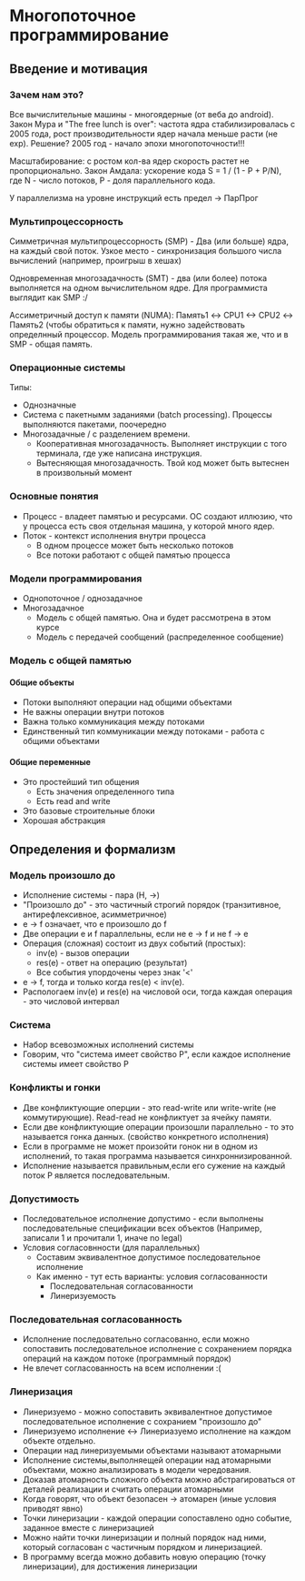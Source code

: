 # Многопоточное программирование

## Введение и мотивация

### Зачем нам это?

Все вычислительные машины - многоядерные (от веба до android). Закон Мура и "The free lunch is over": частота ядра стабилизировалась с 2005 года, 
рост производительности ядер начала меньше расти (не exp). Решение? 2005 год - начало эпохи многопоточности!!!

Масштабирование: с ростом кол-ва ядер скорость растет не пропорционально. 
Закон Амдала: ускорение кода S = 1 / (1 - P + P/N), где N - число потоков, P - доля параллельного кода. 

У параллелизма на уровне инструкций есть предел -> ПарПрог

### Мультипроцессорность

Симметричная мультипроцессорность (SMP) - Два (или больше) ядра, на каждый свой поток. 
Узкое место - синхронизация большого числа вычислений (например, проигрыш в хешах)

Одновременная многозадачность (SMT) - два (или более) потока выполняется на одном вычислительном ядре. Для программиста выглядит как SMP :/

Ассиметричный доступ к памяти (NUMA): Память1 <-> CPU1 <-> CPU2 <-> Память2 (чтобы обратиться к памяти, нужно задействовать определнный процессор.
Модель программирования такая же, что и в SMP - общая память.

### Операционные системы

Типы:
- Однозначные
- Система с пакетнымм заданиями (batch processing). Процессы выполняются пакетами, поочередно
- Многозадачные / с разделением времени.
  - Кооперативная многозадачность. Выполняет инструкции с того терминала, где уже написана инструкция.
  - Вытесняющая многозадачность. Твой код может быть вытеснен в произвольный момент
  
### Основные понятия
- Процесс - владеет памятью и ресурсами. ОС создают иллюзию, что у процесса есть своя отдельная машина, у которой много ядер.
- Поток - контекст исполнения внутри процесса
  - В одном процессе может быть несколько потоков
  - Все потоки работают с общей памятью процесса
 
### Модели программирования
- Однопоточное / однозадачное
- Многозадачное
  - Модель с общей памятью. Она и будет рассмотрена в этом курсе
  - Модель с передачей сообщений (распределенное сообщение)
  
### Модель с общей памятью
#### Общие объекты 
- Потоки выполняют операции над общими объектами
- Не важны операции внутри потоков
- Важна только коммуникация между потоками
- Единственный тип коммуникации между потоками - работа с общими объектами
#### Общие переменные
- Это простейший тип общения
  - Есть значения определенного типа
  - Есть read and write
- Это базовые строительные блоки
- Хорошая абстракция

## Определения и формализм
### Модель произошло до
- Исполнение системы - пара (H, ->)
- "Произошло до" - это частичный строгий порядок (транзитивное, антирефлексивное, асимметричное)
- e -> f означает, что e произошло до f
- Две операции e и f параллельны, если не e -> f и не f -> e
- Операция (сложная) состоит из двух событий (простых):
  - inv(e) - вызов операции
  - res(e) - ответ на операцию (результат)
  - Все события упордочены через знак '<'
- e -> f, тогда и только когда res(e) < inv(e).
- Распологаем inv(e) и res(e) на числовой оси, тогда каждая операция - это числовой интервал
### Система
- Набор всевозможных исполнений системы
- Говорим, что "система имеет свойство P", если каждое исполнение системы имеет свойство P
### Конфликты и гонки
- Две конфликтующие оперции - это read-write или write-write (не коммутирующие). Read-read не конфликтует за ячейку памяти.
- Если две конфликтующие операции произошли параллельно - то это называется гонка данных. (свойство конкретного исполнения)
- Если в программе не может произойти гонок ни в одном из исполнений, то такая программа называется синхроннизированной.
- Исполнение называется правильным,если его сужение на каждый поток P является последовательным.
### Допустимость
- Последовательное исполнение допустимо - если выполнены последовательные спецификации всех объектов (Например, записали 1 и прочитали 1, иначе no legal)
- Условия согласовнности (для параллельных)
  - Составим эквивалентное допустимое последовательное исполнение
  - Как именно - тут есть варианты: условия согласованности
    - Последовательная согласованности
    - Линеризуемость
### Последовательная согласованность
- Исполнение последовательно согласованно, если можно сопоставить последовательное исполнение с сохранением порядка операций на каждом потоке (программный порядок)
- Не влечет согласованность на всем исполнении :(
### Линеризация
- Линеризуемо - можно сопоставить эквивалентное допустимое последовательное исполнение с сохранием "произошло до"
- Линеризуемо исполнение <-> Линериазуемо исполнение на каждом объекте отдельно.
- Операции над линеризуемыми объектами называют атомарными
- Исполнение системы,выполняещей операции над атомарными объектами, можно анализировать в модели чередования.
- Доказав атомарность сложного объекта можно абстрагироваться от деталей реализации и считать операции атомарными
- Когда говорят, что объект безопасен -> атомарен (иные условия приводят явно)
- Точки линеризации - каждой операции сопоставлено одно событие, заданное вместе с линеризацией
- Можно найти точки линеризации и полный порядок над ними, который согласован с частичным порядком и линеризацией. 
- В программу всегда можно добавить новую операцию (точку линеризации), для достижения линеризации

